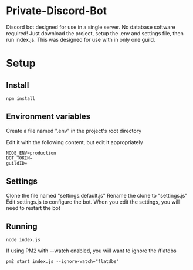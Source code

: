 # Private-Discord-Bot
Discord bot designed for use in a single server. No database software required! Just download the project, setup the .env and settings file, then run index.js.
This was designed for use with in only one guild.

# Setup

## Install

```
npm install
```

## Environment variables

Create a file named ".env" in the project's root directory

Edit it with the following content, but edit it appropriately

```
NODE_ENV=production
BOT_TOKEN=
guildID=
```

## Settings

Clone the file named "settings.default.js"
Rename the clone to "settings.js"
Edit settings.js to configure the bot. When you edit the settings, you will need to restart the bot


## Running

```
node index.js
```

If using PM2 with --watch enabled, you will want to ignore the /flatdbs
```
pm2 start index.js --ignore-watch="flatdbs"
```
